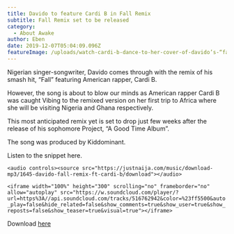 ```yaml
---
title: Davido to feature Cardi B in Fall Remix
subtitle: Fall Remix set to be released
category:
  - About Awake
author: Eben
date: 2019-12-07T05:04:09.096Z
featureImage: /uploads/watch-cardi-b-dance-to-her-cover-of-davido’s-“fall”.jpg
---
```

Nigerian singer-songwriter, Davido comes through with the remix of his smash hit, “Fall” featuring American rapper, Cardi B.

However, the song is about to blow our minds as American rapper Cardi B was caught Vibing to the remixed version on her first trip to Africa where she will be visiting Nigeria and Ghana respectively.

This most anticipated remix yet is set to drop just few weeks after the release of his sophomore Project, “A Good Time Album”.

The song was produced by Kiddominant.

Listen to the snippet here.

`<audio controls><source src="https://justnaija.com/music/download-mp3/1645-davido-fall-remix-ft-cardi-b/download"></audio>`

`<iframe width="100%" height="300" scrolling="no" frameborder="no" allow="autoplay" src="https://w.soundcloud.com/player/?url=https%3A//api.soundcloud.com/tracks/516762942&color=%23ff5500&auto_play=false&hide_related=false&show_comments=true&show_user=true&show_reposts=false&show_teaser=true&visual=true"></iframe>`

Download [here](https://justnaija.com/music/download-mp3/1645-davido-fall-remix-ft-cardi-b/download)
